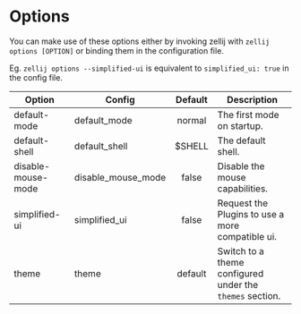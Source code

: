 # Options

You can make use of these options either by invoking zellij with
`zellij options [OPTION]` or binding them in the configuration file.

Eg. `zellij options --simplified-ui` is equivalent to `simplified_ui: true` in the config file.

|Option         | Config            |      Default   | Description
|---------------|-------------------|:--------------:|------------|
| default-mode  | default_mode      | normal         | The first mode on startup. |
| default-shell | default_shell     | $SHELL         | The default shell.         |
| disable-mouse-mode | disable_mouse_mode     | false         |  Disable the mouse capabilities.         |
| simplified-ui | simplified_ui     | false          | Request the Plugins to use a more compatible ui.  |
| theme         | theme             | default        | Switch to a theme configured under the `themes` section.  |

